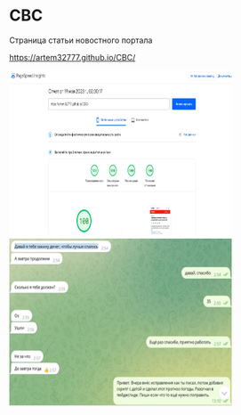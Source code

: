 # CBC
Страница статьи новостного портала

https://artem32777.github.io/CBC/

<div>
<img width="400" height="300" src="https://raw.githubusercontent.com/artem32777/CBC/main/img/cbc-stats.jpg">
<img width="400" height="300" src="https://raw.githubusercontent.com/artem32777/CBC/main/img/cbc-review.jpg">
</div>
